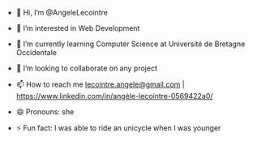 - 👋 Hi, I’m @AngeleLecointre
- 👀 I’m interested in Web Development
- 🌱 I’m currently learning Computer Science at Université de Bretagne Occidentale
- 💞️ I’m looking to collaborate on any project
- 📫 How to reach me lecointre.angele@gmail.com | https://www.linkedin.com/in/angèle-lecointre-0569422a0/

- 😄 Pronouns: she
- ⚡ Fun fact: I was able to ride an unicycle when I was younger

<!---
AngeleLecointre/AngeleLecointre is a ✨ special ✨ repository because its `README.md` (this file) appears on your GitHub profile.
You can click the Preview link to take a look at your changes.
--->

